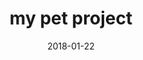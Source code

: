 ---
title: "my pet project"
date: 2018-01-22
tags: ["mollis urna", "notes", "laoreedsst"]
categories: ["diam aliqua", "fringilla"]
description: "my pet project"
draft: false
---